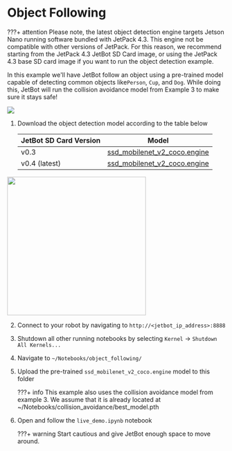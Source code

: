 # Object Following

???+ attention 
    Please note, the latest object detection engine targets Jetson Nano running software bundled with JetPack 4.3. This engine not be compatible with other versions of JetPack. For this reason, we recommend starting from the JetPack 4.3 JetBot SD Card image, or using the JetPack 4.3 base SD card image if you want to run the object detection example.

In this example we'll have JetBot follow an object using a pre-trained model capable of detecting common objects like``Person``, ``Cup``, and ``Dog``.  While doing this, JetBot will run the collision avoidance model from Example 3 to make sure it stays safe!

[![](http://img.youtube.com/vi/MBUEbU9Q6wg/0.jpg)](http://www.youtube.com/watch?v=MBUEbU9Q6wg "Dancing with JetBot")


1. Download the object detection model according to the table below

    | JetBot SD Card Version | Model |
    |----------------|-------|
    | v0.3           | [ssd_mobilenet_v2_coco.engine](https://drive.google.com/open?id=1RnNBHPDphIOWwHCSfeMCWQ7XN3w3tKFD) |
    | v0.4 (latest)  | [ssd_mobilenet_v2_coco.engine](https://drive.google.com/open?id=1KjlDMRD8uhgQmQK-nC2CZGHFTbq4qQQH) |


<a href="https://raw.githubusercontent.com/wiki/NVIDIA-AI-IOT/jetbot/images/JL04_Object-Following.png"><img src="https://raw.githubusercontent.com/wiki/NVIDIA-AI-IOT/jetbot/images/JL04_Object-Following.png" height="320"></a>

2. Connect to your robot by navigating to ``http://<jetbot_ip_address>:8888``

3. Shutdown all other running notebooks by selecting ``Kernel`` -> ``Shutdown All Kernels...``
4. Navigate to ``~/Notebooks/object_following/``
5. Upload the pre-trained ``ssd_mobilenet_v2_coco.engine`` model to this folder

    ???+ info
        This example also uses the collision avoidance model from example 3. We assume that it is already located at ~/Notebooks/collision_avoidance/best_model.pth

6. Open and follow the ``live_demo.ipynb`` notebook
    
    ???+ warning
        Start cautious and give JetBot enough space to move around.


